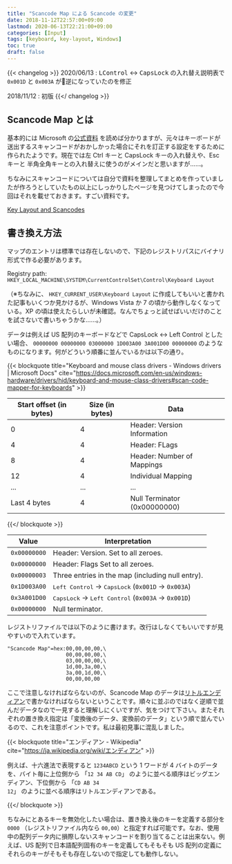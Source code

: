 ```yaml
---
title: "Scancode Map による Scancode の変更"
date: 2018-11-12T22:57:00+09:00
lastmod: 2020-06-13T22:21:00+09:00
categories: [Input]
tags: [keyboard, key-layout, Windows]
toc: true
draft: false
---
```


{{< changelog >}}
2020/06/13
: <kbd>LControl</kbd> &lt;-&gt; <kbd>CapsLock</kbd> の入れ替え説明表で `0x001D` と `0x003A` が逆になっていたのを修正

2018/11/12
: 初版
{{</ changelog >}}

## Scancode Map とは

基本的には Microsoft の<a title="Keyboard and mouse class drivers - Windows drivers | Microsoft Docs" href="https://docs.microsoft.com/en-us/windows-hardware/drivers/hid/keyboard-and-mouse-class-drivers#scan-code-mapper-for-keyboards">公式資料</a> を読めば分かりますが、元々はキーボードが送出するスキャンコードがおかしかった場合にそれを訂正する設定をするために作られたようです。現在では左 Ctrl キーと CapsLock キーの入れ替えや、Esc キーと 半角全角キーとの入れ替えに使うのがメインだと思いますが……。

ちなみにスキャンコードについては自分で資料を整理してまとめを作っていましたが作ろうとしていたもの以上にしっかりしたページを見つけてしまったので今回はそれを載せておきます。すごい資料です。

[Key Layout and Scancodes](http://hp.vector.co.jp/authors/VA003720/lpproj/others/kbdjpn.htm)

## 書き換え方法

マップのエントリは標準では存在しないので、下記のレジストリパスにバイナリ形式で作る必要があります。

Registry path:  `HKEY_LOCAL_MACHINE\SYSTEM\CurrentControlSet\Control\Keyboard Layout`

（※ちなみに、 `HKEY_CURRENT_USER\Keyboard Layout` に作成してもいいと書かれた記事もいくつか見かけるが、Windows Vista か 7 の頃から動作しなくなっている。XP の頃は使えたらしいが未確認。なんでちょっと試せばいいだけのことを試さないで書いちゃうかな……。）

データは例えば US 配列のキーボードなどで CapsLock <-> Left Control としたい場合、 `00000000 00000000 03000000 1D003A00 3A001D00 00000000` のようなものになります。何がどういう順番に並んでいるかは以下の通り。

{{< blockquote title="Keyboard and mouse class drivers - Windows drivers | Microsoft Docs"
               cite="https://docs.microsoft.com/en-us/windows-hardware/drivers/hid/keyboard-and-mouse-class-drivers#scan-code-mapper-for-keyboards" >}}

| Start offset (in bytes) | Size (in bytes) | Data                         |
| ---                     | ---             | ---                          |
| 0                       | 4               | Header: Version Information  |
| 4                       | 4               | Header: FLags                |
| 8                       | 4               | Header: Number of Mappings   |
| 12                      | 4               | Individual Mapping           |
| ...                     | ...             | ...                          |
| Last 4 bytes            | 4               | Null Terminator (0x00000000) |

{{</ blockquote >}}

| Value        | Interpretation                                                             |
| ---          | ---                                                                        |
| `0x00000000` | Header: Version. Set to all zeroes.                                        |
| `0x00000000` | Header: Flags Set to all zeroes.                                           |
| `0x00000003` | Three entries in the map (including null entry).                           |
| `0x1D003A00` | <kbd>Left Control</kbd> → <kbd>CapsLock</kbd> (`0x001D` → `0x003A`)      |
| `0x3A001D00` | <kbd>CapsLock</kbd> → <kbd>Left Control</kbd> (`0x003A` → `0x001D`)      |
| `0x00000000` | Null terminator.                                                           |

レジストリファイルでは以下のように書けます。改行はしなくてもいいですが見やすいので入れています。

```registry
"Scancode Map"=hex:00,00,00,00,\
                   00,00,00,00,\
                   03,00,00,00,\
                   1d,00,3a,00,\
                   3a,00,1d,00,\
                   00,00,00,00
```

ここで注意しなければならないのが、Scancode Map のデータは[リトルエンディアン](https://ja.wikipedia.org/wiki/エンディアン "エンディアン - Wikipedia")で書かなければならないということです。順々に並ぶのではなく逆順で並んだデータなので一見すると理解しにくいですが、気をつけて下さい。またそれぞれの置き換え指定は「変換後のデータ、変換前のデータ」という順で並んでいるので、これを注意ポイントです。私は最初見事に混乱しました。

{{< blockquote title="エンディアン - Wikipedia" cite="https://ja.wikipedia.org/wiki/エンディアン" >}}

例えば、十六進法で表現すると <code>1234ABCD</code> という 1 ワードが 4 バイトのデータを、バイト毎に上位側から 「<code>12 34 AB CD</code>」 のように並べる順序はビッグエンディアン、下位側から 「<code>CD AB 34 12</code>」 のように並べる順序はリトルエンディアンである。

{{</ blockquote >}}

ちなみにとあるキーを無効化したい場合は、置き換え後のキーを定義する部分を `0000` （レジストリファイル内なら `00,00`）と指定すれば可能です。なお、使用中の配列データ内に損際しないスキャンコードを割り当てることは出来ない。例えば、US 配列で日本語配列固有のキーを定義してもそもそも US 配列の定義にそれらのキーがそもそも存在しないので指定しても動作しない。
